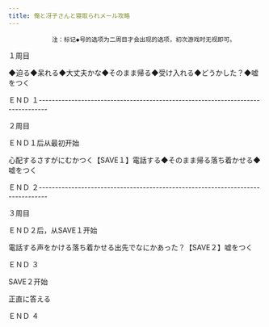 ```yaml
---
title: 俺と冴子さんと寝取られメール攻略
---
```


                注：标记◆号的选项为二周目才会出现的选项，初次游戏时无视即可。

１周目

◆迫る◆呆れる◆大丈夫かな◆そのまま帰る◆受け入れる◆どうかした？◆嘘をつく

ＥＮＤ １--------------------------------------------------------------------------------

２周目

ＥＮＤ１后从最初开始

心配するさすがにむかつく【SAVE１】電話する◆そのまま帰る落ち着かせる◆嘘をつく

ＥＮＤ ２--------------------------------------------------------------------------------

３周目

ＥＮＤ２后，从SAVE１开始

電話する声をかける落ち着かせる出先でなにかあった？【SAVE２】嘘をつく

ＥＮＤ ３

SAVE２开始

正直に答える

ＥＮＤ ４
              
